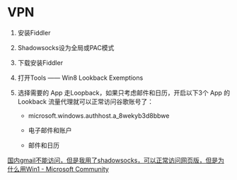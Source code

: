 VPN
=




1. 安装Fiddler

2. Shadowsocks设为全局或PAC模式

3. 下载安装Fiddler

4. 打开Tools —— Win8 Lookback Exemptions

5. 选择需要的 App 走Loopback，如果只考虑邮件和日历，开启以下3个 App 的 Lookback 流量代理就可以正常访问谷歌账号了：

    * microsoft.windows.authhost.a_8wekyb3d8bbwe

    * 电子邮件和账户

    * 邮件和日历

[国内gmail不能访问，但是我用了shadowsocks，可以正常访问网页版，但是为什么用Win1 - Microsoft Community](https://answers.microsoft.com/zh-hans/windows/forum/apps_windows_10-outlook_mail/%E5%9B%BD%E5%86%85gmail%E4%B8%8D%E8%83%BD%E8%AE%BF/505fe237-cc7e-4f04-91da-1921aabe9b1d?auth=1)